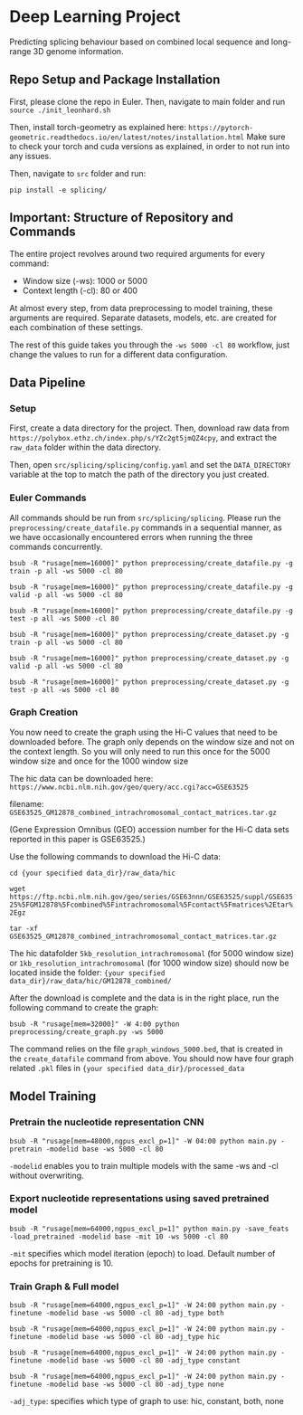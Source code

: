 # Deep Learning Project

Predicting splicing behaviour based on combined local sequence and long-range 3D genome information.

## Repo Setup and Package Installation

First, please clone the repo in Euler. Then, navigate to main folder and run `source ./init_leonhard.sh`

Then, install torch-geometry as explained here: `https://pytorch-geometric.readthedocs.io/en/latest/notes/installation.html`
Make sure to check your torch and cuda versions as explained, in order to not run into any issues. 

Then, navigate to `src` folder and run:

`pip install -e splicing/`

## Important: Structure of Repository and Commands
The entire project revolves around two required arguments for every command:
- Window size (-ws): 1000 or 5000
- Context length (-cl): 80 or 400

At almost every step, from data preprocessing to model training, these arguments are required.
Separate datasets, models, etc. are created for each combination of these settings.

The rest of this guide takes you through the `-ws 5000 -cl 80` workflow, just change the values
to run for a different data configuration.

## Data Pipeline

### Setup
First, create a data directory for the project. Then, download raw data from `https://polybox.ethz.ch/index.php/s/YZc2gt5jmQZ4cpy`,
and extract the `raw_data` folder within the data directory.

Then, open `src/splicing/splicing/config.yaml` and set the `DATA_DIRECTORY` variable at the top
to match the path of the directory you just created.

### Euler Commands

All commands should be run from `src/splicing/splicing`.
Please run the `preprocessing/create_datafile.py` commands in a sequential manner, as we have occasionally encountered errors 
when running the three commands concurrently.

`bsub -R "rusage[mem=16000]" python preprocessing/create_datafile.py -g train -p all -ws 5000 -cl 80`

`bsub -R "rusage[mem=16000]" python preprocessing/create_datafile.py -g valid -p all -ws 5000 -cl 80`

`bsub -R "rusage[mem=16000]" python preprocessing/create_datafile.py -g test -p all -ws 5000 -cl 80`

`bsub -R "rusage[mem=16000]" python preprocessing/create_dataset.py -g train -p all -ws 5000 -cl 80`

`bsub -R "rusage[mem=16000]" python preprocessing/create_dataset.py -g valid -p all -ws 5000 -cl 80`

`bsub -R "rusage[mem=16000]" python preprocessing/create_dataset.py -g test -p all -ws 5000 -cl 80`

### Graph Creation
You now need to create the graph using the Hi-C values that need to be downloaded before. The graph only depends on the window 
size and not on the context length. So you will only need to run this once for the 5000 window size and once for the 1000
window size

The hic data can be downloaded here:
`https://www.ncbi.nlm.nih.gov/geo/query/acc.cgi?acc=GSE63525`

filename: `GSE63525_GM12878_combined_intrachromosomal_contact_matrices.tar.gz`

(Gene Expression Omnibus (GEO) accession number for the Hi-C data sets reported in this paper is GSE63525.)

Use the following commands to download the Hi-C data:

`cd {your specified data_dir}/raw_data/hic`

`wget https://ftp.ncbi.nlm.nih.gov/geo/series/GSE63nnn/GSE63525/suppl/GSE63525%5FGM12878%5Fcombined%5Fintrachromosomal%5Fcontact%5Fmatrices%2Etar%2Egz`

`tar -xf GSE63525_GM12878_combined_intrachromosomal_contact_matrices.tar.gz`

The hic datafolder `5kb_resolution_intrachromosomal` (for 5000 window size) or `1kb_resolution_intrachromosomal` (for 1000 window size)
should now be located inside the folder: 
`{your specified data_dir}/raw_data/hic/GM12878_combined/`

After the download is complete and the data is in the right place, run the following command to create the graph:

`bsub -R "rusage[mem=32000]" -W 4:00 python preprocessing/create_graph.py -ws 5000` 

The command relies on the file `graph_windows_5000.bed`, that is created in the `create_datafile` command from above.
You should now have four graph related `.pkl` files in `{your specified data_dir}/processed_data` 

## Model Training

### Pretrain the nucleotide representation CNN
`bsub -R "rusage[mem=48000,ngpus_excl_p=1]" -W 04:00 python main.py -pretrain -modelid base -ws 5000 -cl 80`

`-modelid` enables you to train multiple models with the same -ws and -cl without overwriting.

### Export nucleotide representations using saved pretrained model
`bsub -R "rusage[mem=64000,ngpus_excl_p=1]" python main.py -save_feats -load_pretrained -modelid base -mit 10 -ws 5000 -cl 80`

`-mit` specifies which model iteration (epoch) to load. Default number of epochs for pretraining is 10.

### Train Graph & Full model
`bsub -R "rusage[mem=64000,ngpus_excl_p=1]" -W 24:00 python main.py -finetune -modelid base -ws 5000 -cl 80 -adj_type both`

`bsub -R "rusage[mem=64000,ngpus_excl_p=1]" -W 24:00 python main.py -finetune -modelid base -ws 5000 -cl 80 -adj_type hic`

`bsub -R "rusage[mem=64000,ngpus_excl_p=1]" -W 24:00 python main.py -finetune -modelid base -ws 5000 -cl 80 -adj_type constant`

`bsub -R "rusage[mem=64000,ngpus_excl_p=1]" -W 24:00 python main.py -finetune -modelid base -ws 5000 -cl 80 -adj_type none`

`-adj_type`: specifies which type of graph to use: hic, constant, both, none

